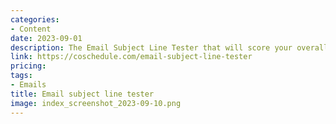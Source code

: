 ```yaml
---
categories:
- Content
date: 2023-09-01
description: The Email Subject Line Tester that will score your overall subject line quality and rate its ability to result in open and click-through rates.
link: https://coschedule.com/email-subject-line-tester
pricing:
tags:
- Emails
title: Email subject line tester
image: index_screenshot_2023-09-10.png
---
```

